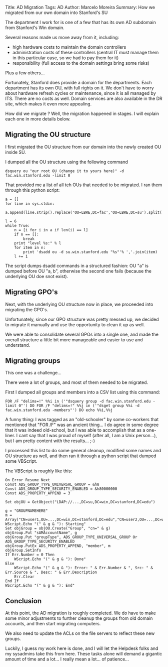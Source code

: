Title: AD Migration
Tags: AD
Author: Marcelo Moreira
Summary: How we migrated from our own domain into Stanford's SU

The department I work for is one of a few that has its own AD subdomain from Stanford's Win domain.

Several reasons made us move away from it, including:

 * high hardware costs to maintain the domain controllers
 * administration costs of these controllers (central IT must manage them in this particular case, so we had to pay them for it)
 * responsibility (full access to the domain settings bring some risks)

Plus a few others...

Fortunately, Stanford does provide a domain for the departments. Each department has its own OU, with full rights on it. We don't have to worry about hardware refresh cycles or maintenance, since it is all managed by ITS. There are no costs as well. Domain services are also available in the DR site, which makes it even more appealing.

How did we migrate ? Well, the migration happened in stages. I will explain each one in more details below.

## Migrating the OU structure

I first migrated the OU structure from our domain into the newly created OU inside SU.

I dumped all the OU structure using the following command

    dsquery ou "our root OU (change it to yours here)" -d fac.win.stanford.edu -limit 0

That provided me a list of all teh OUs that needed to be migrated. I ran them through this python script:

    a = []
    for line in sys.stdin:
        a.append(line.strip().replace('OU=LBRE,DC=fac','OU=LBRE,DC=su').split(',')) 

    l = 6
    while True:
        n = [i for i in a if len(i) == l]
        if n == []:
            break
        print "level %s:" % l
        for item in n:
            print 'dsadd ou -d su.win.stanford.edu "%s"'% ','.join(item)
        l += 1

The script dumps dsadd commands in a structured fashion: OU "a" is dumped before OU "a, b", otherwise the second one fails (because the underlying OU doe snot exist).

## Migrating GPO's

Next, with the underlying OU structure now in place, we proceeded into migrating the GPO's.

Unfortunately, since our GPO structure was pretty messed up, we decided to migrate it manually and use the opportunity to clean it up as well.

We were able to consolidate several GPOs into a single one, and made the overall structure a little bit more manageable and easier to use and understand.

## Migrating groups

This one was a challenge...

There were a lot of groups, and most of them needed to be migrated.

First I dumped all groups and members into a CSV list using this command:

    FOR /F "delims=!" %%i in ('"dsquery group -d fac.win.stanford.edu -limit 0"') DO FOR /F "delims=!" %%j in ('"dsget group %%i -d fac.win.stanford.edu -members"') DO echo %%i,%%j

A funny thing: I was tagged as an "old-schooler" by some co-workers that mentioned that "FOR /F" was an ancient thing... I do agree in some degree that it was indeed old-school, but I was able to accomplish that as a one-liner. I cant say that I was proud of myself (after all, I am a Unix person...), but I am pretty content with the results... ;-)

I processed this list to do some general cleanup, modified some names and OU structure as well, and then ran it through a python script that dumped some VBScript.

The VBScript is roughly like this:

    On Error Resume Next
    Const ADS_GROUP_TYPE_UNIVERSAL_GROUP = &h8
    Const ADS_GROUP_TYPE_SECURITY_ENABLED = &h80000000
	Const ADS_PROPERTY_APPEND = 3 
	 
	Set objOU = GetObject("LDAP://...,DC=su,DC=win,DC=stanford,DC=edu")
	 
	g = "GROUPNAMEHERE"
	m = Array("CN=user1,OU=...,DC=win,DC=stanford,DC=edu","CN=user2,OU=...,DC=win,DC=stanford,DC=edu")
	WScript.Echo "(" & g & "): Starting"
	Set objGroup = objOU.Create("Group", "cn=" & g)
	objGroup.Put "sAMAccountName", g
	objGroup.Put "groupType", ADS_GROUP_TYPE_UNIVERSAL_GROUP Or ADS_GROUP_TYPE_SECURITY_ENABLED
	objGroup.PutEx ADS_PROPERTY_APPEND, "member", m
	objGroup.SetInfo
	If Err.Number = 0 Then
	    WScript.Echo "(" & g & "): Done"
	Else
	    WScript.Echo "(" & g & "): Error: " & Err.Number & ", Src: " & Err.Source & ", Desc: " & Err.Description
	    Err.Clear
	End If
	WScript.Echo "(" & g & "): End"

## Conclusion

At this point, the AD migration is roughly completed. We do have to make some minor adjustments to further cleanup the groups from old domain accounts, and then start migrating computers.

We also need to update the ACLs on the file servers to reflect these new groups.

Luckily, I guess my work here is done, and I will let the Helpdesk folks and my sysadmins take this from here. These tasks alone will demand a gigantic amount of time and a lot... I really mean a lot... of patience...